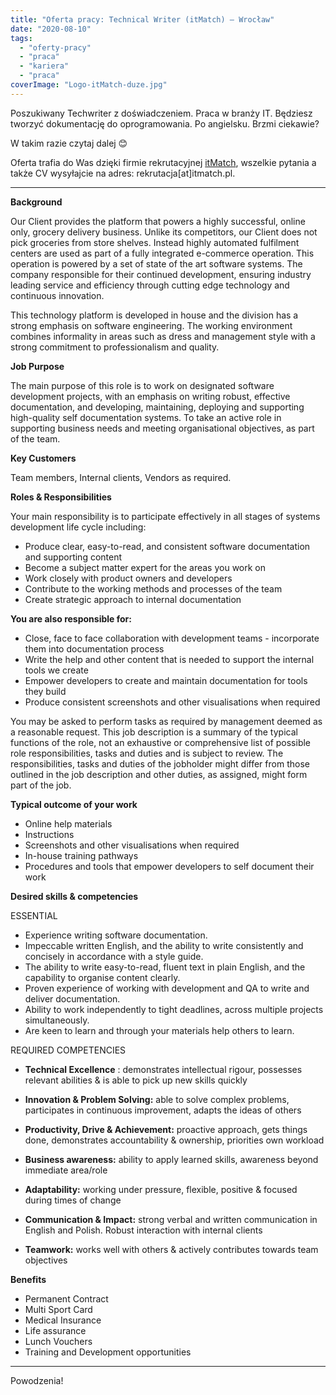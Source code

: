 ```yaml
---
title: "Oferta pracy: Technical Writer (itMatch) – Wrocław"
date: "2020-08-10"
tags:
  - "oferty-pracy"
  - "praca"
  - "kariera"
  - "praca"
coverImage: "Logo-itMatch-duze.jpg"
---
```


Poszukiwany Techwriter z doświadczeniem. Praca w branży IT. Będziesz tworzyć
dokumentację do oprogramowania. Po angielsku. Brzmi ciekawie?

W takim razie czytaj dalej 😊

Oferta trafia do Was dzięki firmie rekrutacyjnej [itMatch](https://itmatch.pl/),
wszelkie pytania a także CV wysyłajcie na adres: rekrutacja\[at\]itmatch.pl.

---

**Background**

Our Client provides the platform that powers a highly successful, online only,
grocery delivery business. Unlike its competitors, our Client does not pick
groceries from store shelves. Instead highly automated fulfilment centers are
used as part of a fully integrated e-commerce operation. This operation is
powered by a set of state of the art software systems. The company responsible
for their continued development, ensuring industry leading service and
efficiency through cutting edge technology and continuous innovation.

This technology platform is developed in house and the division has a strong
emphasis on software engineering. The working environment combines informality
in areas such as dress and management style with a strong commitment to
professionalism and quality.

**Job Purpose**

The main purpose of this role is to work on designated software development
projects, with an emphasis on writing robust, effective documentation, and
developing, maintaining, deploying and supporting high-quality self
documentation systems. To take an active role in supporting business needs and
meeting organisational objectives, as part of the team.

**Key Customers**

Team members, Internal clients, Vendors as required.

**Roles & Responsibilities**

Your main responsibility is to participate effectively in all stages of systems
development life cycle including:

- Produce clear, easy-to-read, and consistent software documentation and
  supporting content
- Become a subject matter expert for the areas you work on
- Work closely with product owners and developers
- Contribute to the working methods and processes of the team
- Create strategic approach to internal documentation

**You are also responsible for:**

- Close, face to face collaboration with development teams - incorporate them
  into documentation process
- Write the help and other content that is needed to support the internal tools
  we create
- Empower developers to create and maintain documentation for tools they build
- Produce consistent screenshots and other visualisations when required

You may be asked to perform tasks as required by management deemed as a
reasonable request. This job description is a summary of the typical functions
of the role, not an exhaustive or comprehensive list of possible role
responsibilities, tasks and duties and is subject to review. The
responsibilities, tasks and duties of the jobholder might differ from those
outlined in the job description and other duties, as assigned, might form part
of the job.

**Typical outcome of your work**

- Online help materials
- Instructions
- Screenshots and other visualisations when required
- In-house training pathways
- Procedures and tools that empower developers to self document their work

**Desired skills & competencies**

ESSENTIAL

- Experience writing software documentation.
- Impeccable written English, and the ability to write consistently and
  concisely in accordance with a style guide.
- The ability to write easy-to-read, fluent text in plain English, and the
  capability to organise content clearly.
- Proven experience of working with development and QA to write and deliver
  documentation.
- Ability to work independently to tight deadlines, across multiple projects
  simultaneously.
- Are keen to learn and through your materials help others to learn.

REQUIRED COMPETENCIES

- **Technical Excellence** : demonstrates intellectual rigour, possesses
  relevant abilities & is able to pick up new skills quickly
- **Innovation & Problem Solving:** able to solve complex problems, participates
  in continuous improvement, adapts the ideas of others

- **Productivity, Drive & Achievement:** proactive approach, gets things done,
  demonstrates accountability & ownership, priorities own workload
- **Business awareness:** ability to apply learned skills, awareness beyond
  immediate area/role
- **Adaptability:** working under pressure, flexible, positive & focused during
  times of change
- **Communication & Impact:** strong verbal and written communication in English
  and Polish. Robust interaction with internal clients
- **Teamwork:** works well with others & actively contributes towards team
  objectives

**Benefits**

- Permanent Contract
- Multi Sport Card
- Medical Insurance
- Life assurance
- Lunch Vouchers
- Training and Development opportunities

---

Powodzenia!
